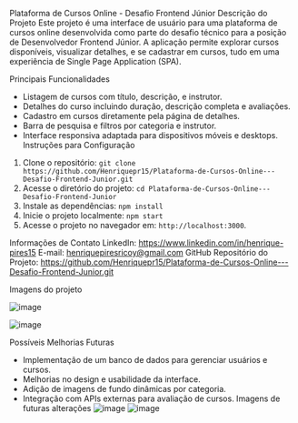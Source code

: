 Plataforma de Cursos Online - Desafio Frontend Júnior
Descrição do Projeto
Este projeto é uma interface de usuário para uma plataforma de cursos online desenvolvida como parte do desafio técnico para a posição de Desenvolvedor Frontend Júnior. A aplicação permite explorar cursos disponíveis, visualizar detalhes, e se cadastrar em cursos, tudo em uma experiência de Single Page Application (SPA).

Principais Funcionalidades
- Listagem de cursos com título, descrição, e instrutor.
- Detalhes do curso incluindo duração, descrição completa e avaliações.
- Cadastro em cursos diretamente pela página de detalhes.
- Barra de pesquisa e filtros por categoria e instrutor.
- Interface responsiva adaptada para dispositivos móveis e desktops.
Instruções para Configuração
1. Clone o repositório:
   `git clone https://github.com/Henriquepr15/Plataforma-de-Cursos-Online---Desafio-Frontend-Junior.git`
2. Acesse o diretório do projeto:
   `cd Plataforma-de-Cursos-Online---Desafio-Frontend-Junior`
3. Instale as dependências:
   `npm install`
4. Inicie o projeto localmente:
   `npm start`
5. Acesse o projeto no navegador em: `http://localhost:3000`.

Informações de Contato
LinkedIn: https://www.linkedin.com/in/henrique-pires15
E-mail: henriquepiresricoy@gmail.com
GitHub Repositório do Projeto: https://github.com/Henriquepr15/Plataforma-de-Cursos-Online---Desafio-Frontend-Junior.git

Imagens do projeto

![image](https://github.com/user-attachments/assets/52c0935b-55da-4afa-ac5d-737e807c1a82)

![image](https://github.com/user-attachments/assets/fcd0a6d7-3471-4f48-9221-cbff792524d4)

Possíveis Melhorias Futuras
- Implementação de um banco de dados para gerenciar usuários e cursos.
- Melhorias no design e usabilidade da interface.
- Adição de imagens de fundo dinâmicas por categoria.
- Integração com APIs externas para avaliação de cursos.
Imagens de futuras alterações
![image](https://github.com/user-attachments/assets/18c0e256-33b9-49b1-9224-a025b609d295)
![image](https://github.com/user-attachments/assets/4ba236d7-d900-458d-98bd-589c6a748c6b)


